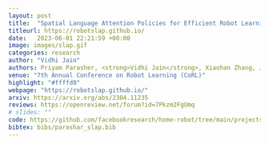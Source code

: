 ```yaml
---
layout: post
title:  "Spatial Language Attention Policies for Efficient Robot Learning"
titleurl: https://robotslap.github.io/
date:   2023-06-01 22:21:59 +00:00
image: images/slap.gif
categories: research
author: "Vidhi Jain"
authors: Priyam Parasher, <strong>Vidhi Jain</strong>, Xiaohan Zhang, Jay Vakil, Sam Powers, Yonatan Bisk and Chris Paxton.
venue: "7th Annual Conference on Robot Learning (CoRL)"
highlight: "#ffffd0"
webpage: "https://robotslap.github.io/"
arxiv: https://arxiv.org/abs/2304.11235
reviews: https://openreview.net/forum?id=7Pkzm2FgUmq
# slides: ""
code: https://github.com/facebookresearch/home-robot/tree/main/projects/slap_manipulation
bibtex: bibs/parashar_slap.bib
---
```

